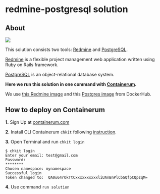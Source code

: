 # redmine-postgresql solution

## About
![](images/redmine-postresql.png)

This solution consists two tools: [Redmine](http://www.redmine.org) and [PostgreSQL](https://www.postgresql.org).

[Redmine](http://www.redmine.org) is a flexible project management web application written using Ruby on Rails framework.

[PostgreSQL](https://www.postgresql.org) is an object-relational database system.


**Here we run this solution in one command with [Containerum](https://containerum.com).**

We use [this Redmine image](https://hub.docker.com/_/redmine/) and this [Postgres image](https://hub.docker.com/_/postgres/) from DockerHub.

## How to deploy on Containerum

**1.** Sign Up at [containerum.com](https://containerum.com)

**2.** Install CLI Containerum `chkit` following [instruction](https://containerum.com/documentation/Installing-Containerum-CLI-from-binaries).

**3.** Open Terminal and run `chkit login`

```
$ chkit login
Enter your email: test@gmail.com
Password:
********
Chosen namespace: mynamespace
Successful login
Token changed to:  QA0u64rOkTtCxxxxxxxxxxliUAnBnPlCbGQfpCQpzqM=
```
**4.** Use command `run solution`
